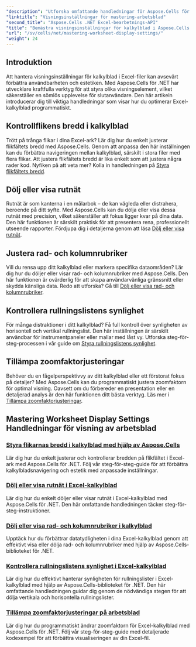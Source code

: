 ```yaml
---
"description": "Utforska omfattande handledningar för Aspose.Cells för .NET som täcker visningsinställningar för kalkylblad, inklusive rutnät, rubriker, rullningslister, flikradsbredd och zoomjusteringar."
"linktitle": "Visningsinställningar för mastering-arbetsblad"
"second_title": "Aspose.Cells .NET Excel-bearbetnings-API"
"title": "Bemästra visningsinställningar för kalkylblad i Aspose.Cells för .NET"
"url": "/sv/cells/net/mastering-worksheet-display-settings/"
"weight": 24
---
```


## Introduktion

Att hantera visningsinställningar för kalkylblad i Excel-filer kan avsevärt förbättra användbarheten och estetiken. Med Aspose.Cells för .NET har utvecklare kraftfulla verktyg för att styra olika visningselement, vilket säkerställer en sömlös upplevelse för slutanvändare. Den här artikeln introducerar dig till viktiga handledningar som visar hur du optimerar Excel-kalkylblad programmatiskt.  

## Kontrollflikens bredd i kalkylblad  
Trött på trånga flikar i dina Excel-ark? Lär dig hur du enkelt justerar flikfältets bredd med Aspose.Cells. Genom att anpassa den här inställningen kan du förbättra navigeringen mellan kalkylblad, särskilt i stora filer med flera flikar. Att justera flikfältets bredd är lika enkelt som att justera några rader kod. Nyfiken på att veta mer? Kolla in handledningen på [Styra flikfältets bredd](./controlling-tab-bar-width/).  

## Dölj eller visa rutnät  
Rutnät är som kanterna i en målarbok – de kan vägleda eller distrahera, beroende på ditt syfte. Med Aspose.Cells kan du dölja eller visa dessa rutnät med precision, vilket säkerställer att fokus ligger kvar på dina data. Den här funktionen är särskilt praktisk för att presentera rena, professionellt utseende rapporter. Fördjupa dig i detaljerna genom att läsa [Dölj eller visa rutnät](./hide-display-gridlines/).  

## Justera rad- och kolumnrubriker  
Vill du rensa upp ditt kalkylblad eller markera specifika dataområden? Lär dig hur du döljer eller visar rad- och kolumnrubriker med Aspose.Cells. Den här funktionen är ovärderlig för att skapa användarvänliga gränssnitt eller skydda känsliga data. Redo att utforska? Gå till [Dölj eller visa rad- och kolumnrubriker](./hide-display-row-column-headers/).  

## Kontrollera rullningslistens synlighet  
För många distraktioner i ditt kalkylblad? Få full kontroll över synligheten av horisontell och vertikal rullningslist. Den här inställningen är särskilt användbar för instrumentpaneler eller mallar med låst vy. Utforska steg-för-steg-processen i vår guide om [Styra rullningslistens synlighet](./controlling-scroll-bar-visibility/).  

## Tillämpa zoomfaktorjusteringar  
Behöver du en fågelperspektivvy av ditt kalkylblad eller ett förstorat fokus på detaljer? Med Aspose.Cells kan du programmatiskt justera zoomfaktorn för optimal visning. Oavsett om du förbereder en presentation eller en detaljerad analys är den här funktionen ditt bästa verktyg. Läs mer i [Tillämpa zoomfaktorjusteringar](./apply-zoom-factor-adjustments/).  

## Mastering Worksheet Display Settings Handledningar för visning av arbetsblad
### [Styra flikarnas bredd i kalkylblad med hjälp av Aspose.Cells](./controlling-tab-bar-width/)
Lär dig hur du enkelt justerar och kontrollerar bredden på flikfältet i Excel-ark med Aspose.Cells för .NET. Följ vår steg-för-steg-guide för att förbättra kalkylbladsnavigering och estetik med anpassade inställningar.
### [Dölj eller visa rutnät i Excel-kalkylblad](./hide-display-gridlines/)
Lär dig hur du enkelt döljer eller visar rutnät i Excel-kalkylblad med Aspose.Cells för .NET. Den här omfattande handledningen täcker steg-för-steg-instruktioner.
### [Dölj eller visa rad- och kolumnrubriker i kalkylblad](./hide-display-row-column-headers/)
Upptäck hur du förbättrar datatydligheten i dina Excel-kalkylblad genom att effektivt visa eller dölja rad- och kolumnrubriker med hjälp av Aspose.Cells-biblioteket för .NET.
### [Kontrollera rullningslistens synlighet i Excel-kalkylblad](./controlling-scroll-bar-visibility/)
Lär dig hur du effektivt hanterar synligheten för rullningslister i Excel-kalkylblad med hjälp av Aspose.Cells-biblioteket för .NET. Den här omfattande handledningen guidar dig genom de nödvändiga stegen för att dölja vertikala och horisontella rullningslister.
### [Tillämpa zoomfaktorjusteringar på arbetsblad](./apply-zoom-factor-adjustments/)
Lär dig hur du programmatiskt ändrar zoomfaktorn för Excel-kalkylblad med Aspose.Cells för .NET. Följ vår steg-för-steg-guide med detaljerade kodexempel för att förbättra visualiseringen av din Excel-fil.